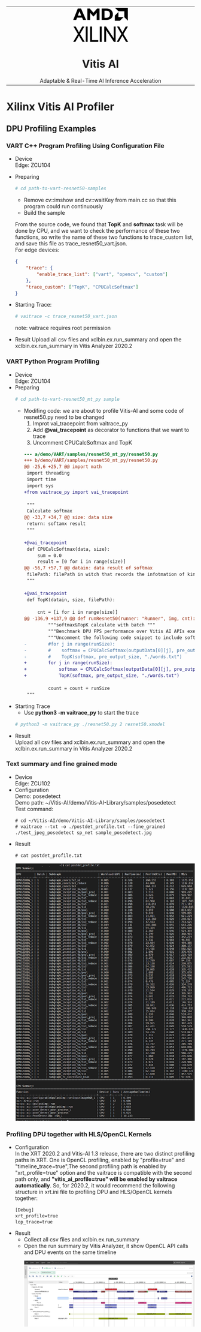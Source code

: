 ﻿<table class="sphinxhide">
 <tr>
   <td align="center"><img src="https://raw.githubusercontent.com/Xilinx/Image-Collateral/main/xilinx-logo.png" width="30%"/><h1>Vitis AI</h1><h0>Adaptable & Real-Time AI Inference Acceleration</h0>
   </td>
 </tr>
</table>

# Xilinx Vitis AI Profiler

## DPU Profiling Examples
### VART C++ Program Profiling Using Configuration File
- Device  
  Edge: ZCU104
- Preparing 
  ```bash
  # cd path-to-vart-resnet50-samples
  ```
  - Remove cv::imshow and cv::waitKey from main.cc so that this program could run continuously
  - Build the sample

  From the source code, we found that **TopK** and **softmax** task will be done by CPU, and we want to check the performance of these two functions, so write the name of these two functions to trace_custom list, and save this file as trace_resnet50_vart.json.  
  For edge devices: 
  ```json
  {
      "trace": {
          "enable_trace_list": ["vart", "opencv", "custom"]
      },
      "trace_custom": ["TopK", "CPUCalcSoftmax"]
  }

  ```

- Starting Trace:
  ```bash
  # vaitrace -c trace_resnet50_vart.json
  ```
  note: vaitrace requires root permission

- Result
Upload all csv files and xclbin.ex.run_summary and open the xclbin.ex.run_summary in Vitis Analyzer 2020.2

### VART Python Program Profiling
- Device  
  Edge: ZCU104
- Preparing 
  ```bash
  # cd path-to-vart-resnet50_mt_py sample
  ```
  - Modifing code: we are about to profile Vitis-AI and some code of resnet50.py need to be changed
    1. Improt vai_tracepoint from vaitrace_py
    2. Add __@vai_tracepoint__ as decorator to functions that we want to trace
    3. Uncomment CPUCalcSoftmax and TopK
     ```diff
     --- a/demo/VART/samples/resnet50_mt_py/resnet50.py
     +++ b/demo/VART/samples/resnet50_mt_py/resnet50.py
     @@ -25,6 +25,7 @@ import math
      import threading
      import time
      import sys
     +from vaitrace_py import vai_tracepoint

      """
      Calculate softmax
     @@ -33,7 +34,7 @@ size: data size
      return: softamx result
      """

     +@vai_tracepoint
      def CPUCalcSoftmax(data, size):
          sum = 0.0
          result = [0 for i in range(size)]
     @@ -56,7 +57,7 @@ datain: data result of softmax
      filePath: filePath in witch that records the infotmation of kinds
      """

     +@vai_tracepoint
      def TopK(datain, size, filePath):

          cnt = [i for i in range(size)]
     @@ -136,9 +137,9 @@ def runResnet50(runner: "Runner", img, cnt):
              """softmax&TopK calculate with batch """
              """Benchmark DPU FPS performance over Vitis AI APIs execute_async() and wait() """
              """Uncomment the following code snippet to include softmax calculation for models end-to-end FPS evaluation """
     -        #for j in range(runSize):
     -        #    softmax = CPUCalcSoftmax(outputData[0][j], pre_output_size)
     -        #    TopK(softmax, pre_output_size, "./words.txt")
     +        for j in range(runSize):
     +            softmax = CPUCalcSoftmax(outputData[0][j], pre_output_size)
     +            TopK(softmax, pre_output_size, "./words.txt")

              count = count + runSize
      """
      ```
- Starting Trace
  - Use __python3 -m vaitrace_py__ to start the trace
   ```bash
   # python3 -m vaitrace_py ./resnet50.py 2 resnet50.xmodel
   ```
- Result  
  Upload all csv files and xclbin.ex.run_summary and open the xclbin.ex.run_summary in Vitis Analyzer 2020.2

### Text summary and fine grained mode
- Device  
  Edge: ZCU102
- Configuration  
  Demo: posedetect  
  Demo path: ~/Vitis-AI/demo/Vitis-AI-Library/samples/posedetect  
  Test command:  
  ```
  # cd ~/Vitis-AI/demo/Vitis-AI-Library/samples/posedetect
  # vaitrace --txt -o ./postdet_profile.txt --fine_grained ./test_jpeg_posedetect sp_net sample_posedetect.jpg
  ```
- Result  
  ```
  # cat postdet_profile.txt
  ```
    <p align="center"><img src="img/profile_posedet.png"></p>

### Profiling DPU together with HLS/OpenCL Kernels
- Configuration  
  In the XRT 2020.2 and Vitis-AI 1.3 release, there are two distinct profiling paths in XRT. One is OpenCL profiling, enabled by "profile=true" and "timeline_trace=true",The second profiling path is enabled by "xrt_profile=true" option and the vaitrace is compatible with the second path only, and __"vitis_ai_profile=true" will be enabled by vaitrace automatically__. So, for 2020.2, it would recommend the following structure in xrt.ini file to profiling DPU and HLS/OpenCL kernels together:
  ```
  [Debug]
  xrt_profile=true
  lop_trace=true
  ```
- Result  
  - Collect all csv files and xclbin.ex.run_summary
  - Open the run summary by Vitis Analyzer, it show OpenCL API calls and DPU events on the same timeline
    <p align="center"><img src="img/vitis_analyzer_dpu_opencl_lop.PNG"></p>

